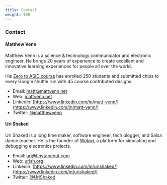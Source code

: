 ```yaml
---
title: Contact
weight: 100
---
```


### Contact

#### Matthew Venn

Matthew Venn is a science & technology communicator and electronic engineer. He brings 20 years of experience to create excellent and innovative learning experiences for people all over the world.

His [Zero to ASIC course](https://www.zerotoasiccourse.com) has enrolled 250 students and submitted chips to every Google shuttle run with 45 course contributed designs.

* Email: matt@mattvenn.net
* Web: [mattvenn.net](https://mattvenn.net)
* Linkedin: [https://www.linkedin.com/in/matt-venn/](https://www.linkedin.com/in/matt-venn/)
* Twitter: [@matthewvenn](https://twitter.com/matthewvenn)

#### Uri Shaked

Uri Shaked is a long time maker, software engineer, tech blogger, and Salsa dance teacher. He is the founder of [Wokwi](https://wokwi.com/), a platform for simulating and debugging electronics projects.

* Email: uri@tinytapeout.com
* Web: [urish.org](https://urish.org)
* Linkedin: [https://www.linkedin.com/in/urishaked/](https://www.linkedin.com/in/urishaked/)
* Twitter: [@UriShaked](https://twitter.com/urishaked)
